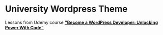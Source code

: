 # University Wordpress Theme

Lessons from Udemy course [**"Become a WordPress Developer: Unlocking Power With Code"**](https://www.udemy.com/course/become-a-wordpress-developer-php-javascript/)

